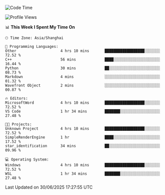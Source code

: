 <!--START_SECTION:waka-->
![Code Time](http://img.shields.io/badge/Code%20Time-3%2C023%20hrs%2019%20mins-blue)

![Profile Views](http://img.shields.io/badge/Profile%20Views-0-blue)

📊 **This Week I Spent My Time On** 

```text
🕑︎ Time Zone: Asia/Shanghai

💬 Programming Languages: 
Other                    4 hrs 10 mins       ██████████████████░░░░░░░   72.52 % 
C++                      56 mins             ████░░░░░░░░░░░░░░░░░░░░░   16.44 % 
Python                   30 mins             ██░░░░░░░░░░░░░░░░░░░░░░░   08.73 % 
Markdown                 4 mins              ░░░░░░░░░░░░░░░░░░░░░░░░░   01.32 % 
Wavefront Object         2 mins              ░░░░░░░░░░░░░░░░░░░░░░░░░   00.87 % 

🔥 Editors: 
MicrosoftWord            4 hrs 10 mins       ██████████████████░░░░░░░   72.52 % 
VS Code                  1 hr 34 mins        ███████░░░░░░░░░░░░░░░░░░   27.48 % 

🐱‍💻 Projects: 
Unknown Project          4 hrs 10 mins       ██████████████████░░░░░░░   72.52 % 
SimpleRenderEngine       1 hr                ████░░░░░░░░░░░░░░░░░░░░░   17.52 % 
star_identification      34 mins             ██░░░░░░░░░░░░░░░░░░░░░░░   09.96 % 

💻 Operating System: 
Windows                  4 hrs 10 mins       ██████████████████░░░░░░░   72.52 % 
WSL                      1 hr 34 mins        ███████░░░░░░░░░░░░░░░░░░   27.48 % 
```


 Last Updated on 30/06/2025 17:27:55 UTC
<!--END_SECTION:waka-->